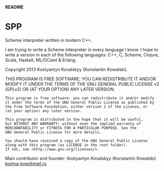 **README**

SPP
===

Scheme interpreter written in modern C++.

I am trying to write a Scheme interpreter in every language I know. I hope to write a version in each of the following languages: C++, C, Scheme, Clojure, Scala, Haskell, ML/OCaml & Erlang.



Copyright 2013 Kostyantyn Kovalskyy (Konstantin Kowalski).

THIS PROGRAM IS FREE SOFTWARE; YOU CAN REDISTRIBUTE IT AND/OR MODIFY IT UNDER THE TERMS OF THE GNU GENERAL PUBLIC LICENSE v2 (GPLv2) OR (AT YOUR OPTION) ANY LATER VERSION.

    This program is free software: you can redistribute it and/or modify
    it under the terms of the GNU General Public License as published by
    the Free Software Foundation, either version 2 of the License, or
    (at your option) any later version.

    This program is distributed in the hope that it will be useful,
    but WITHOUT ANY WARRANTY; without even the implied warranty of
    MERCHANTABILITY or FITNESS FOR A PARTICULAR PURPOSE. See the
    GNU General Public License for more details.

    You should have received a copy of the GNU General Public License
    along with this program (as LICENSE in the root folder).
    If not, see <http://www.gnu.org/licenses/>.


Main contributor and founder: Kostyantyn Kovalskyy (Konstantin Kowalski) <kostya-kow@mail.ru>
